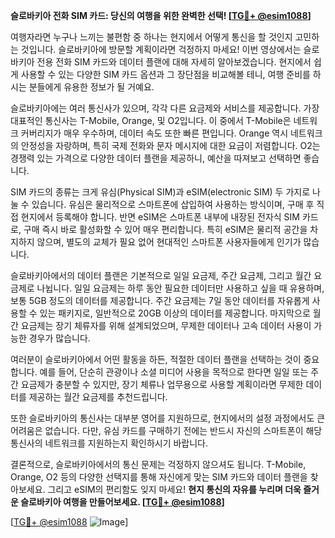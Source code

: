**슬로바키아 전화 SIM 카드: 당신의 여행을 위한 완벽한 선택! [[TG💪+ @esim1088](https://t.me/s/esim1088)]**

여행자라면 누구나 느끼는 불편함 중 하나는 현지에서 어떻게 통신을 할 것인지 고민하는 것입니다. 슬로바키아에 방문할 계획이라면 걱정하지 마세요! 이번 영상에서는 슬로바키아 전용 전화 SIM 카드와 데이터 플랜에 대해 자세히 알아보겠습니다. 현지에서 쉽게 사용할 수 있는 다양한 SIM 카드 옵션과 그 장단점을 비교해볼 테니, 여행 준비를 하시는 분들에게 유용한 정보가 될 거예요.

슬로바키아에는 여러 통신사가 있으며, 각각 다른 요금제와 서비스를 제공합니다. 가장 대표적인 통신사는 T-Mobile, Orange, 및 O2입니다. 이 중에서 T-Mobile은 네트워크 커버리지가 매우 우수하며, 데이터 속도 또한 빠른 편입니다. Orange 역시 네트워크의 안정성을 자랑하며, 특히 국제 전화와 문자 메시지에 대한 요금이 저렴합니다. O2는 경쟁력 있는 가격으로 다양한 데이터 플랜을 제공하니, 예산을 따져보고 선택하면 좋습니다.

SIM 카드의 종류는 크게 유심(Physical SIM)과 eSIM(electronic SIM) 두 가지로 나눌 수 있습니다. 유심은 물리적으로 스마트폰에 삽입하여 사용하는 방식이며, 구매 후 직접 현지에서 등록해야 합니다. 반면 eSIM은 스마트폰 내부에 내장된 전자식 SIM 카드로, 구매 즉시 바로 활성화할 수 있어 매우 편리합니다. 특히 eSIM은 물리적 공간을 차지하지 않으며, 별도의 교체가 필요 없어 현대적인 스마트폰 사용자들에게 인기가 많습니다.

슬로바키아에서의 데이터 플랜은 기본적으로 일일 요금제, 주간 요금제, 그리고 월간 요금제로 나뉩니다. 일일 요금제는 하루 동안 필요한 데이터만 사용하고 싶을 때 유용하며, 보통 5GB 정도의 데이터를 제공합니다. 주간 요금제는 7일 동안 데이터를 자유롭게 사용할 수 있는 패키지로, 일반적으로 20GB 이상의 데이터를 제공합니다. 마지막으로 월간 요금제는 장기 체류자를 위해 설계되었으며, 무제한 데이터나 고속 데이터 사용이 가능한 경우가 많습니다.

여러분이 슬로바키아에서 어떤 활동을 하든, 적절한 데이터 플랜을 선택하는 것이 중요합니다. 예를 들어, 단순히 관광이나 소셜 미디어 사용을 목적으로 한다면 일일 또는 주간 요금제가 충분할 수 있지만, 장기 체류나 업무용으로 사용할 계획이라면 무제한 데이터를 제공하는 월간 요금제를 추천드립니다.

또한 슬로바키아의 통신사는 대부분 영어를 지원하므로, 현지에서의 설정 과정에서도 큰 어려움은 없습니다. 다만, 유심 카드를 구매하기 전에는 반드시 자신의 스마트폰이 해당 통신사의 네트워크를 지원하는지 확인하시기 바랍니다.

결론적으로, 슬로바키아에서의 통신 문제는 걱정하지 않으셔도 됩니다. T-Mobile, Orange, O2 등의 다양한 선택지를 통해 자신에게 맞는 SIM 카드와 데이터 플랜을 찾아보세요. 그리고 eSIM의 편리함도 잊지 마세요! **현지 통신의 자유를 누리며 더욱 즐거운 슬로바키아 여행을 만들어보세요. [[TG💪+ @esim1088](https://t.me/s/esim1088)]**

[[TG💪+ @esim1088](https://t.me/s/esim1088) ![Image](https://i.postimg.cc/Y0z9fWf4/image.png)]